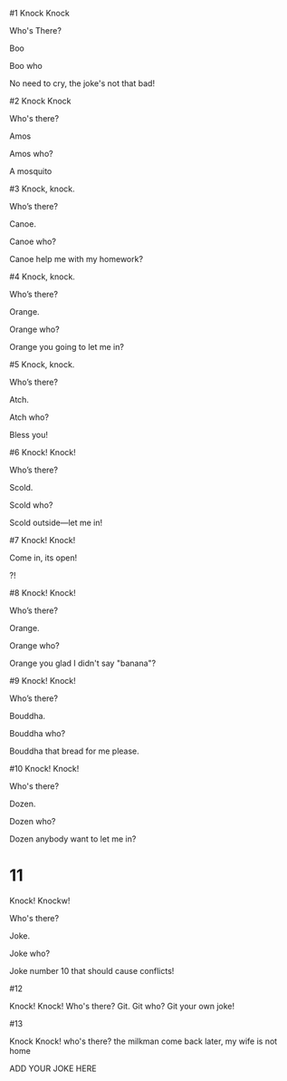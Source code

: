 ﻿#1
Knock Knock

Who's There?

Boo

Boo who

No need to cry, the joke's not that bad!


#2
Knock Knock

Who's there?

Amos

Amos who?

A mosquito


#3
Knock, knock.

Who’s there?

Canoe.

Canoe who?

Canoe help me with my homework?

#4 
Knock, knock.

Who’s there?

Orange.

Orange who?

Orange you going to let me in?

#5
Knock, knock. 

Who’s there? 

Atch. 

Atch who? 

Bless you!


#6
Knock! Knock!

Who’s there?

Scold.

Scold who?

Scold outside—let me in!


#7
Knock! Knock!

Come in, its open!

?!


#8
Knock! Knock!

Who’s there?

Orange.

Orange who?

Orange you glad I didn't say "banana"?


#9
Knock! Knock!

Who’s there?

Bouddha.

Bouddha who?

Bouddha that bread for me please.

#10 
Knock! Knock!

Who's there?

Dozen.

Dozen who?

Dozen anybody want to let me in?

# 11

Knock! Knockw!

Who's there?

Joke.

Joke who?

Joke number 10 that should cause conflicts!

#12

Knock! Knock!
Who's there? 
Git.
Git who?
Git your own joke!

#13

Knock Knock!
who's there?
the milkman
come back later, my wife is not home

ADD YOUR JOKE HERE
